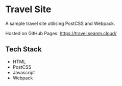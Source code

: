 # Travel Site

A sample travel site utilising PostCSS and Webpack.

Hosted on GitHub Pages: https://travel.seanm.cloud/

## Tech Stack
* HTML
* PostCSS
* Javascript
* Webpack
